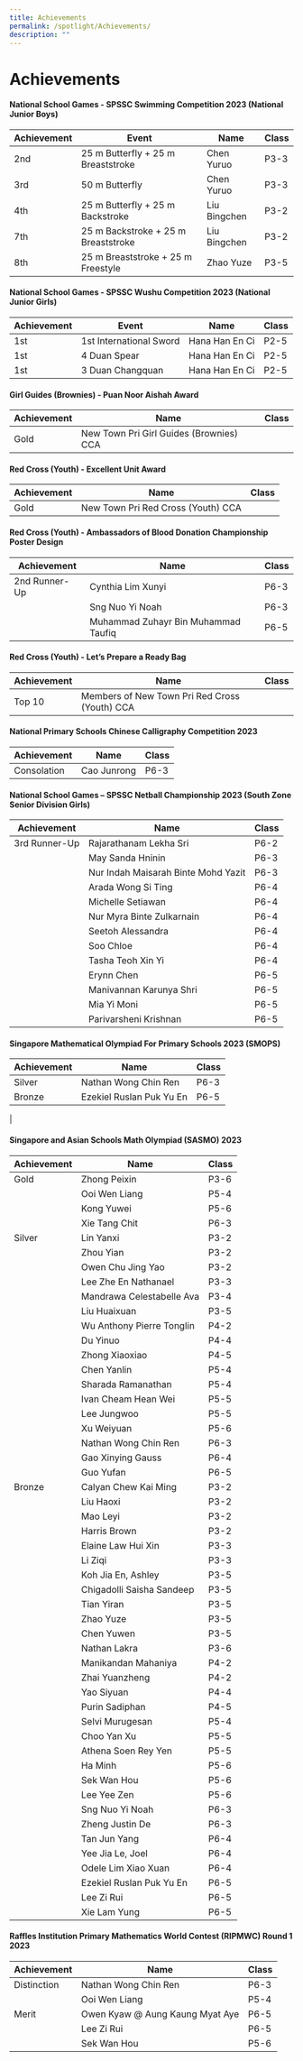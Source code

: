 ```yaml
---
title: Achievements
permalink: /spotlight/Achievements/
description: ""
---
```

# Achievements #

#### National School Games - SPSSC Swimming Competition 2023 (National Junior Boys) ####  

| Achievement | Event |  Name | Class |
| -------- | -------- |  -------- | -------- |
| 2nd   | 25 m Butterfly + 25 m Breaststroke | Chen Yuruo  | P3-3 |
| 3rd   | 50 m Butterfly  | Chen Yuruo  | P3-3 |
| 4th  | 25 m Butterfly + 25 m Backstroke  | Liu Bingchen  | P3-2  |
| 7th  | 25 m Backstroke + 25 m Breaststroke   | Liu Bingchen  | P3-2  |
| 8th  | 25 m Breaststroke + 25 m Freestyle   | Zhao Yuze  | P3-5  |

#### National School Games - SPSSC Wushu Competition 2023 (National Junior Girls) ####  

| Achievement | Event |  Name | Class |
| -------- | -------- |  -------- | -------- |
| 1st   | 1st International Sword  | Hana Han En Ci     | P2-5   |
| 1st   | 4 Duan Spear | Hana Han En Ci     | P2-5   |
| 1st   | 3 Duan Changquan  | Hana Han En Ci     | P2-5   |

#### Girl Guides (Brownies) - Puan Noor Aishah Award ####  

| Achievement | Name | Class |
| -------- | -------- | -------- |
| Gold     | New Town Pri Girl Guides (Brownies) CCA    |    |


#### Red Cross (Youth) - Excellent Unit Award ####  

| Achievement | Name | Class |
| -------- | -------- | -------- |
| Gold     | New Town Pri Red Cross (Youth) CCA    |    |

#### Red Cross (Youth) - Ambassadors of Blood Donation Championship Poster Design #### 

| Achievement | Name | Class |
| -------- | -------- | -------- |
| 2nd Runner-Up     | Cynthia Lim Xunyi     | P6-3   |
|    | Sng Nuo Yi Noah    | P6-3   |
|    | Muhammad Zuhayr Bin Muhammad Taufiq    | P6-5   |


#### Red Cross (Youth) - Let’s Prepare a Ready Bag ####

| Achievement | Name | Class |
| -------- | -------- | -------- |
| Top 10 | Members of New Town Pri Red Cross (Youth) CCA |   |


#### National Primary Schools Chinese Calligraphy Competition 2023 ####

| Achievement | Name | Class |
| -------- | -------- | -------- |
| Consolation | Cao Junrong | P6-3 |


#### National School Games – SPSSC Netball Championship 2023 (South Zone Senior Division Girls) ####

| Achievement | Name | Class |
| -------- | -------- | -------- |
| 3rd Runner-Up | Rajarathanam Lekha Sri | P6-2  |
| | May Sanda Hninin | P6-3  |
| | Nur Indah Maisarah Binte Mohd Yazit | P6-3  |
| | Arada Wong Si Ting | P6-4  |
| | Michelle Setiawan | P6-4 | 
| | Nur Myra Binte Zulkarnain | P6-4  |
| | Seetoh Alessandra| P6-4  |
| |Soo Chloe | P6-4  |
| |Tasha Teoh Xin Yi  | P6-4  |
| | Erynn Chen | P6-5  |
| |Manivannan Karunya Shri| P6-5  |
| |Mia Yi Moni  | P6-5  |
| | Parivarsheni Krishnan | P6-5  |


#### Singapore Mathematical Olympiad For Primary Schools 2023 (SMOPS) #### 

| Achievement | Name | Class |
| -------- | -------- | -------- |
| Silver    | Nathan Wong Chin Ren    | P6-3   |
| Bronze    | Ezekiel Ruslan Puk Yu En    | P6-5   |
|    

#### Singapore and Asian Schools Math Olympiad (SASMO) 2023 ####

| Achievement | Name | Class |
| -------- | -------- | -------- |
| Gold | Zhong Peixin | P3-6  |
| | Ooi Wen Liang | P5-4  |
| | Kong Yuwei | P5-6  |
| | Xie Tang Chit | P6-3  |
| Silver| Lin Yanxi | P3-2  |
| | Zhou Yian | P3-2  |
| | Owen Chu Jing Yao | P3-2  |
| | Lee Zhe En Nathanael | P3-3  |
| | Mandrawa Celestabelle Ava | P3-4  |
| | Liu Huaixuan | P3-5 | 
| | Wu Anthony Pierre Tonglin | P4-2  |
| | Du Yinuo | P4-4  |
| | Zhong Xiaoxiao | P4-5  | 
| | Chen Yanlin | P5-4  |
| | Sharada Ramanathan | P5-4  |
| | Ivan Cheam Hean Wei | P5-5  |
| | Lee Jungwoo | P5-5  |
| | Xu Weiyuan | P5-6  |
| | Nathan Wong Chin Ren | P6-3  |
| | Gao Xinying Gauss | P6-4  |
| | Guo Yufan | P6-5  |
| Bronze | Calyan Chew Kai Ming | P3-2  |
| | Liu Haoxi | P3-2 |
| | Mao Leyi | P3-2  |
| | Harris Brown | P3-2  |
| | Elaine Law Hui Xin | P3-3  |
| | Li Ziqi | P3-3  |
| | Koh Jia En, Ashley | P3-5  |
| | Chigadolli Saisha Sandeep | P3-5  |
| | Tian Yiran | P3-5  |
| | Zhao Yuze | P3-5  |
| | Chen Yuwen | P3-5  |
| | Nathan Lakra | P3-6  |
| | Manikandan Mahaniya | P4-2  |
| | Zhai Yuanzheng | P4-2  |
| | Yao Siyuan | P4-4  |
| | Purin Sadiphan | P4-5  |
| | Selvi Murugesan | P5-4  |
| | Choo Yan Xu | P5-5  |
| | Athena Soen Rey Yen | P5-5  |
| | Ha Minh | P5-6  |
| | Sek Wan Hou | P5-6  |
| | Lee Yee Zen | P5-6  |
| | Sng Nuo Yi Noah | P6-3  |
| | Zheng Justin De | P6-3  |
| | Tan Jun Yang | P6-4  |
| | Yee Jia Le, Joel | P6-4  |
| | Odele Lim Xiao Xuan | P6-4  |
| | Ezekiel Ruslan Puk Yu En | P6-5  |
| | Lee Zi Rui | P6-5  |
| | Xie Lam Yung | P6-5  |

#### Raffles Institution Primary Mathematics World Contest (RIPMWC) Round 1 2023 ####

| Achievement | Name | Class |
| -------- | -------- | -------- |
| Distinction | Nathan Wong Chin Ren | P6-3  |
|| Ooi Wen Liang | P5-4  |
| Merit | Owen Kyaw @ Aung Kaung Myat Aye | P6-5  |
|| Lee Zi Rui | P6-5  |
|| Sek Wan Hou | P5-6  |